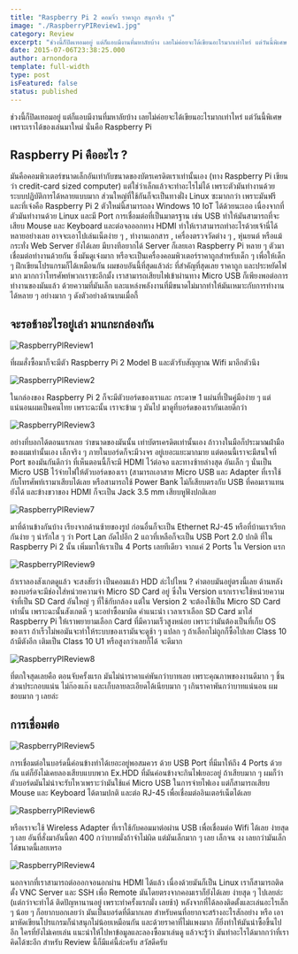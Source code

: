 ```yaml
---
title: "Raspberry Pi 2 คอมจิ๋ว ราคาถูก สนุกจริง ๆ"
image: "./RaspberryPIReview1.jpg"
category: Review
excerpt: "ช่วงนี้ก็ปิดเทอมอยู่ แต่ก็แอบมีงานที่มหาลัยบ้าง เลยไม่ค่อยจะได้เขียนอะไรมากเท่าไหร่ แต่วันนี้พิเศษ เพราะเราได้ของเล่นมาใหม่ นั่นคือ Raspberry Pi"
date: 2015-07-06T23:38:25.000
author: arnondora
template: full-width
type: post
isFeatured: false
status: published
---
```


ช่วงนี้ก็ปิดเทอมอยู่ แต่ก็แอบมีงานที่มหาลัยบ้าง เลยไม่ค่อยจะได้เขียนอะไรมากเท่าไหร่ แต่วันนี้พิเศษ เพราะเราได้ของเล่นมาใหม่ นั่นคือ Raspberry Pi

## Raspberry Pi คืออะไร ?
มันคือคอมพิวเตอร์ขนาดเล็กอันเท่ากับขนาดของบัตรเครดิตเราเท่านั้นเอง (ทาง Raspberry Pi เขียนว่า credit-card sized computer) แต่ใช่ว่าเล็กแล้วจะทำอะไรไม่ได้ เพราะตัวมันทำงานด้วยระบบปฏิบัติการได้หลายแบบมาก  ส่วนใหญ่ที่ใช้กันก็จะเป็นทางฝั่ง Linux ซะมากกว่า เพราะมันฟรี และที่เจ๋งคือ Raspberry Pi 2 ตัวใหม่นี้สามารถลง Windows 10 IoT ได้ด้วยนะเออ
เนื่องจากที่ตัวมันทำงานด้วย Linux และมี Port การเชื่อมต่อที่เป็นมาตรฐาน เช่น USB ทำให้มันสามารถที่จะเสียบ Mouse และ Keyboard และต่อจอออกทาง HDMI ทำให้เราสามารถทำอะไรด้วยเจ้านี่ได้หลายอย่างเลย อาจจะเอาไปเล่นเน็ตง่าย ๆ , ทำงานเอกสาร , เครื่องตรวจวัดต่าง ๆ , หุ่นยนต์ หรือแม้กระทั่ง Web Server ยังได้เลย มีบางทีอยากได้ Server ก็เลยเอา Raspberry Pi หลาย ๆ ตัวมาเชื่อมต่อทำงานด้วยกัน ซึ่งมันดูเจ๋งมาก หรือจะเป็นเครื่องคอมพิวเตอร์ราคาถูกสำหรับเด็ก ๆ เพื่อให้เด็ก ๆ ฝึกเขียนโปรแกรมก็ได้เหมือนกัน ผมชอบอันนี้ที่สุดแล้วล่ะ
ที่สำคัญที่สุดเลย ราคาถูก และประหยัดไฟมาก มากกว่าโทรศัพท์พวกเราซะอีกมั้ง เราสามารถเสียบไฟเข้าผ่านทาง Micro USB ก็เพียงพอต่อการทำงานของมันแล้ว ด้วยความที่มันเล็ก และแหล่งพลังงานที่มีขนาดไม่มากทำให้มันเหมาะกับการทำงานได้หลาย ๆ อย่างมาก ๆ ดังตัวอย่างด้านบนเมื่อกี้

## จะรอช้าอะไรอยู่เล่า มาแกะกล่องกัน

![RaspberryPIReview1](./RaspberryPIReview1.jpg)

ที่ผมสั่งซื้อมาก็จะมีตัว Raspberry Pi 2 Model B และตัวรับสัญญาณ Wifi มาอีกตัวนึง

![RaspberryPIReview2](./RaspberryPIReview2.jpg)

ในกล่องของ Raspberry Pi 2 ก็จะมีตัวบอร์ดของเราและ กระดาษ 1 แผ่นที่เป็นคู่มือง่าย ๆ แต่แน่นอนผมเป็นคนไทย เพราะฉะนั้น เราจะข้าม ๆ มันไป มาดูที่บอร์ดของเรากันเลยดีกว่า

![RaspberryPIReview3](./RaspberryPIReview3.jpg)

อย่างที่บอกได้ตอนแรกเลย ว่าขนาดของมันนั้น เท่าบัตรเครดิตเท่านั้นเอง ถ้าวางในมือก็ประมาณฝ่ามือของผมเท่านั้นเอง เล็กจริง ๆ ภายในบอร์ดก็จะมีวงจร อยู่เยอะแยะมากมาย แต่ตอนนี้เราจะมีสนใจที่ Port ของมันกันดีกว่า ที่เห็นตอนนี้ก็จะมี HDMI ไว้ต่อจอ และทางซ้ายล่างสุด อันเล็ก ๆ นั่นเป็น Micro USB ไว้จ่ายไฟให้ตัวบอร์ดของเรา (สามารถเอาสาย Micro USB และ Adapter ที่เราใช้กับโทรศัพท์เรามาเสียบได้เลย หรือสามารถใช้ Power Bank ไม่ก็เสียบตรงกับ USB ที่คอมเราแทนยังได้ และข้างขวาของ HDMI ก็จะเป็น Jack 3.5 mm เสียบหูฟังปกติเลย

![RaspberryPIReview7](./RaspberryPIReview7.jpg)

มาที่ด้านข้างกันบ้าง เรียงจากด้านซ้ายของรูป ก่อนอื่นก็จะเป็น Ethernet RJ-45 หรือที่บ้านเราเรียกกันง่าย ๆ น่ารักใส ๆ ว่า Port Lan ถัดไปอีก 2 แถวที่เหลือก็จะเป็น USB Port 2.0 ปกติ ที่ใน Raspberry Pi 2 นั้น เพิ่มมาให้เราเป็น 4 Ports เลยทีเดียว จากแค่ 2 Ports ใน Version แรก

![RaspberryPIReview9](./RaspberryPIReview9.jpg)

ถ้าเราลองสังเกตดูแล้ว จะสงสัยว่า เป็นคอมแล้ว HDD ล่ะไปไหน ? คำตอบมันอยู่ตรงนี้เลย ด้านหลังของบอร์ดจะมีช่องใส่หน่วยความจำ Micro SD Card อยู่ ซึ่งใน Version แรกเราจะใช้หน่วยความจำที่เป็น SD Card อันใหญ่ ๆ ที่ใช้กับกล้อง แต่ใน Version 2 จะต้องใช้เป็น Micro SD Card เท่านั้น เพราะฉะนั้นสังเกตดี ๆ นะอย่าซื้อมาผิด
คำแนะนำ เวลาเราเลือก SD Card มาใส่ Raspberry Pi ให้เราพยายามเลือก Card ที่มีความเร็วสูงหน่อย เพราะว่ามันต้องเป็นที่เก็บ OS ของเรา ถ้าเร็วไม่พอมันจะทำให้ระบบของเรามันจะดูช้า ๆ แปลก ๆ ถ้าเลือกไม่ถูกก็ซื้อไปเลย Class 10 ถ้ามีตังอีก เติมเป็น Class 10 U1 หรือสูงกว่าเลยก็ได้ จะดีมาก

![RaspberryPIReview8](./RaspberryPIReview8.jpg)

ที่ตกใจสุดเลยคือ ตอนจับครั้งแรก มันไม่น่าราคาแค่พันกว่าบาทเลย เพราะคุณภาพของงานดีมาก ๆ ชิ้นส่วนประกอบแน่น ไม่ก๊องแก๊ง และเก็บลายละเอียดได้เนียบมาก ๆ เกินราคาพันกว่าบาทแน่นอน ผมชอบมาก ๆ เลยล่ะ

## การเชื่อมต่อ

![RaspberryPIReview5](./RaspberryPIReview5.jpg)

การเชื่อมต่อในบอร์ดนี้ค่อนข้างทำได้เยอะอยู่พอสมควร ด้วย USB Port ที่มีมาให้ถึง 4 Ports ด้วยกัน แต่ก็ยังไม่เคยลองเสียบแบบพวก Ex.HDD ที่มันค่อนข้างจะกินไฟเยอะอยู่ ถ้าเสียบมาก ๆ ผมก็ว่าตัวบอร์ดมันไม่น่าจะรับไหวเพราะว่ามันใช้แค่ Micro USB ในการจ่ายไฟเอง แต่ก็สามารถเสียบ Mouse และ Keyboard ได้ตามปกติ และต่อ RJ-45 เพื่อเชื่อมต่ออินเตอร์เน็ตได้เลย

![RaspberryPIReview6](./RaspberryPIReview6.jpg)

หรือเราจะใช้ Wireless Adapter ที่เราใช้กับคอมมาต่อผ่าน USB เพื่อเชื่อมต่อ Wifi ได้เลย ง่ายสุด ๆ เลย อันที่สั่งมาอันนี้ตก 400 กว่าบาทมั่งถ้าจำไม่ผิด แต่มันเล็กมาก ๆ เลย เล็กจน งง เลยกว่ามันเล็กได้ขนาดนี้เลยเหรอ

![RaspberryPIReview4](./RaspberryPIReview4.jpg)

นอกจากที่เราสามารถต่อออกจอนอกผ่าน HDMI ได้แล้ว เนื่องด้วยมันก็เป็น Linux เราก็สามารถติดตั้ง VNC Server และ SSH เพื่อ Remote มันโดยตรงจากคอมเราก็ยังได้เลย ง่ายสุด ๆ ไปเลยล่ะ (แต่กว่าจะทำได้ ติดปัญหานานอยู่ เพราะทำครั้งแรกมั่ง เลยช้า)
หลังจากที่ได้ลองติดตั้งและเล่นอะไรเล็ก ๆ น้อย ๆ ก็อยากบอกเลยว่า มันเป็นบอร์ดที่ดีมากเลย สำหรับคนที่อยากจะสร้างอะไรสักอย่าง หรือ เอามาหัดเขียนโปรแกรมก็น่าสนุกไม่น้อยเหมือนกัน และด้วยราคาที่ไม่แพงมาก ก็ยิ่งทำให้มันน่าซื้อขึ้นไปอีก ใครที่ยังไม่เคยเล่น แนะนำให้ไปหาข้อมูลและลองซื้อมาเล่นดู แล้วจะรู้ว่า มันทำอะไรได้มากกว่าที่เราคิดได้ซะอีก สำหรับ Review นี้ก็มีแค่นี้ล่ะครับ สวัสดีครับ
